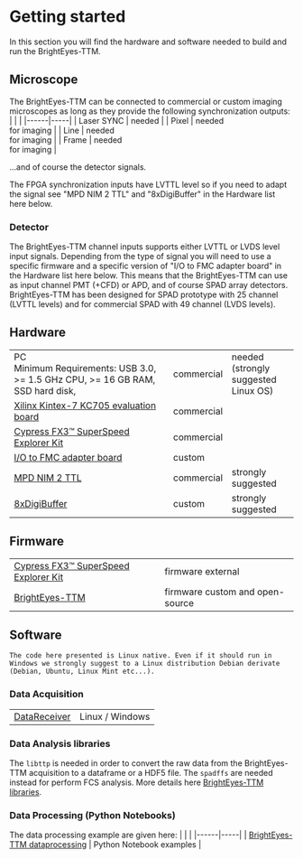 # Getting started
In this section you will find the hardware and software needed to build and run the BrightEyes-TTM.

## Microscope
The BrightEyes-TTM can be connected to commercial or custom imaging microscopes as long as they provide the following synchronization outputs:
|   |    |
|------|-----|
| Laser SYNC | needed |
| Pixel | needed <br /> for imaging |
| Line | needed <br /> for imaging |
| Frame | needed <br /> for imaging |

...and of course the detector signals.

The FPGA synchronization inputs have LVTTL level so if you need to adapt the signal see "MPD NIM 2 TTL" and "8xDigiBuffer" in the Hardware list here below.

### Detector
The BrightEyes-TTM channel inputs supports either LVTTL or LVDS level input signals. Depending from the type of signal you will need to use a specific firmware and a specific version of "I/O to FMC adapter board" in the Hardware list here below. This means that the BrightEyes-TTM can use as input channel PMT (+CFD) or APD, and of course SPAD array detectors. BrightEyes-TTM has been designed for SPAD prototype with 25 channel (LVTTL levels) and for commercial SPAD with 49 channel (LVDS levels). 

## Hardware
|      |     |     |
|------|-----|-----|
|PC  <br /> Minimum Requirements: USB 3.0, >= 1.5 GHz CPU, >= 16 GB RAM, SSD hard disk, |  commercial   | needed <br /> (strongly suggested<br /> Linux OS)   |
|[Xilinx Kintex-7 KC705 evaluation board](FPGABoard.md)| commercial  | |
|[Cypress FX3™ SuperSpeed Explorer Kit](FMCAdapter.md)| commercial  | |
|[I/O to FMC adapter board](IOConnectorBoard.md) | custom |      |
|[MPD NIM 2 TTL](NIM2TTL.md) | commercial| strongly suggested   |
|[8xDigiBuffer](DigiBuffer.md) | custom | strongly suggested | 

## Firmware
|      |     |
|------|-----|
|[Cypress FX3™ SuperSpeed Explorer Kit](USB3.md)| firmware external  |
|[BrightEyes-TTM](FPGABoard.md) | firmware custom and open-source  |

## Software

```{note}
The code here presented is Linux native. Even if it should run in Windows we strongly suggest to a Linux distribution Debian derivate (Debian, Ubuntu, Linux Mint etc...).
```

### Data Acquisition
|      |     |
|------|-----|
| [DataReceiver](software.md#dataReceiver) | Linux / Windows |

### Data Analysis libraries
The `libttp` is needed in order to convert the raw data from the BrightEyes-TTM acquisition to a dataframe or a HDF5 file. The `spadffs` are needed instead for perform FCS analysis. More details here [BrightEyes-TTM libraries](dataprocessing.md).


### Data Processing (Python Notebooks)
The data processing example are given here:
|      |     |
|------|-----|
| [BrightEyes-TTM dataprocessing](dataprocessing.md) | Python Notebook examples |


